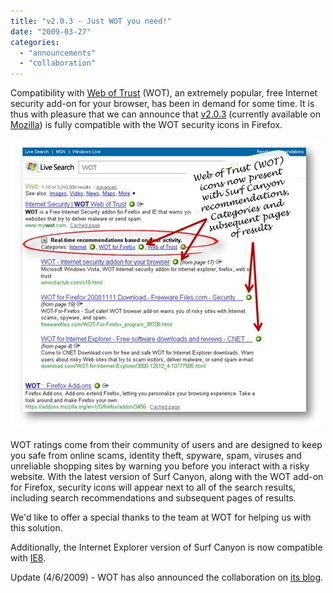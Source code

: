 ```yaml
---
title: "v2.0.3 - Just WOT you need!"
date: "2009-03-27"
categories: 
  - "announcements"
  - "collaboration"
---
```


Compatibility with [Web of Trust](http://www.mywot.com) (WOT), an extremely popular, free Internet security add-on for your browser, has been in demand for some time. It is thus with pleasure that we can announce that [v2.0.3](http://www.surfcanyon.com/product.jsp) (currently available on [Mozilla](https://addons.mozilla.org/en-US/firefox/addon/6549)) is fully compatible with the WOT security icons in Firefox.

![WOT Screen Shot](/assets/images/rank-dynamics/wot-screen-shot-2.jpg)

WOT ratings come from their community of users and are designed to keep you safe from online scams, identity theft, spyware, spam, viruses and unreliable shopping sites by warning you before you interact with a risky website. With the latest version of Surf Canyon, along with the WOT add-on for Firefox, security icons will appear next to all of the search results, including search recommendations and subsequent pages of results.

We'd like to offer a special thanks to the team at WOT for helping us with this solution.

Additionally, the Internet Explorer version of Surf Canyon is now compatible with [IE8](http://www.microsoft.com/ie).

Update (4/6/2009) - WOT has also announced the collaboration on [its blog](http://www.mywot.com/en/blog/142-wot-supports-alternative-smart-search-surfcanyon).
